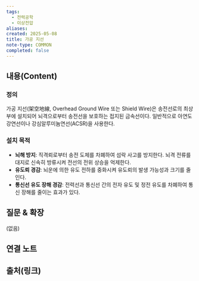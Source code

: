 ```yaml
---
tags:
  - 전력공학
  - 이상전압
aliases: 
created: 2025-05-08
title: 가공 지선
note-type: COMMON
completed: false
---
```


## 내용(Content)
### 정의
가공 지선(架空地線, Overhead Ground Wire 또는 Shield Wire)은 송전선로의 최상부에 설치되어 뇌격으로부터 송전선을 보호하는 접지된 금속선이다. 일반적으로 아연도강연선이나 강심알루미늄연선(ACSR)을 사용한다.

### 설치 목적
- **뇌해 방지**: 직격뢰로부터 송전 도체를 차폐하여 섬락 사고를 방지한다. 뇌격 전류를 대지로 신속히 방류시켜 전선의 전위 상승을 억제한다.
- **유도뢰 경감**: 뇌운에 의한 유도 전하를 중화시켜 유도뢰의 발생 가능성과 크기를 줄인다.
- **통신선 유도 장해 경감**: 전력선과 통신선 간의 전자 유도 및 정전 유도를 차폐하여 통신 장해를 줄이는 효과가 있다.

## 질문 & 확장

(없음)

## 연결 노트

## 출처(링크)
